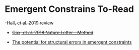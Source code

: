 # Emergent Constrains To-Read

 -[<s>Hall, et al. 2019 review</s>](https://www.nature.com/articles/s41558-019-0436-6)

 - [<s>Cox, et al. 2018 Nature Letter - Method</s>](https://www.nature.com/articles/nature25450)

 - [The potential for structural errors in emergent constraints](https://esd.copernicus.org/articles/12/899/2021/)

